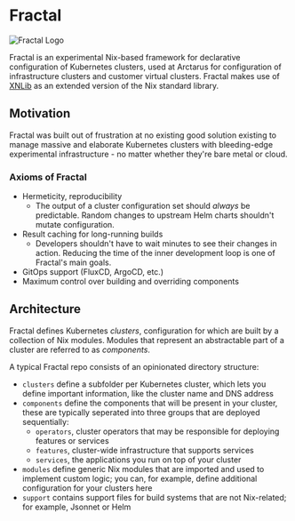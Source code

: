 # Fractal

![Fractal Logo](logo.png)

Fractal is an experimental Nix-based framework for declarative configuration of Kubernetes clusters, used at Arctarus for configuration of infrastructure clusters and customer virtual clusters. Fractal makes use of [XNLib](https://github.com/ArctarusLimited/xnlib) as an extended version of the Nix standard library.

## Motivation

Fractal was built out of frustration at no existing good solution existing to manage massive and elaborate Kubernetes clusters with bleeding-edge experimental infrastructure - no matter whether they're bare metal or cloud.

### Axioms of Fractal

- Hermeticity, reproducibility
    - The output of a cluster configuration set should *always* be predictable. Random changes to upstream Helm charts shouldn't mutate configuration.
- Result caching for long-running builds
    - Developers shouldn't have to wait minutes to see their changes in action. Reducing the time of the inner development loop is one of Fractal's main goals.
- GitOps support (FluxCD, ArgoCD, etc.)
- Maximum control over building and overriding components

## Architecture

Fractal defines Kubernetes *clusters*, configuration for which are built by a collection of Nix modules. Modules that represent an abstractable part of a cluster are referred to as *components*.

A typical Fractal repo consists of an opinionated directory structure:
- `clusters` define a subfolder per Kubernetes cluster, which lets you define important information, like the cluster name and DNS address
- `components` define the components that will be present in your cluster, these are typically seperated into three groups that are deployed sequentially:
    - `operators`, cluster operators that may be responsible for deploying features or services
    - `features`, cluster-wide infrastructure that supports services
    - `services`, the applications you run on top of your cluster
- `modules` define generic Nix modules that are imported and used to implement custom logic; you can, for example, define additional configuration for your clusters here
- `support` contains support files for build systems that are not Nix-related; for example, Jsonnet or Helm
